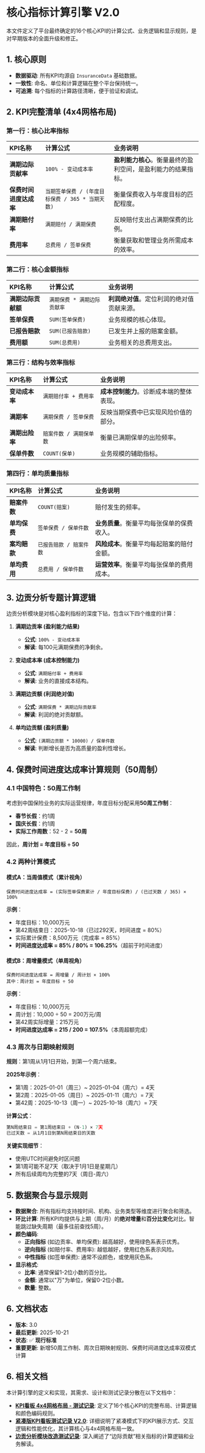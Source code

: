 # 核心指标计算引擎 V2.0

本文件定义了平台最终确定的16个核心KPI的计算公式、业务逻辑和显示规则，是对早期版本的全面升级和修正。

## 1. 核心原则

- **数据驱动**: 所有KPI均源自 `InsuranceData` 基础数据。
- **一致性**: 命名、单位和计算逻辑在整个平台保持统一。
- **可追溯**: 每个指标的计算路径清晰，便于验证和调试。

## 2. KPI完整清单 (4x4网格布局)

### 第一行：核心比率指标

| KPI名称 | 计算公式 | 业务说明 |
| :--- | :--- | :--- |
| **满期边际贡献率** | `100% - 变动成本率` | **盈利能力核心**。衡量最终的盈利空间，是盈利能力的结果指标。 |
| **保费时间进度达成率** | `当期签单保费 / (年度目标保费 / 365 * 当期天数)` | 衡量保费收入与年度目标的匹配程度。 |
| **满期赔付率** | `满期赔付 / 满期保费` | 反映赔付支出占满期保费的比例。 |
| **费用率** | `总费用 / 签单保费` | 衡量获取和管理业务所需成本的效率。 |

### 第二行：核心金额指标

| KPI名称 | 计算公式 | 业务说明 |
| :--- | :--- | :--- |
| **满期边际贡献额** | `满期保费 * 满期边际贡献率` | **利润绝对值**。定位利润的绝对值贡献来源。 |
| **签单保费** | `SUM(签单保费)` | 业务规模的核心体现。 |
| **已报告赔款** | `SUM(已报告赔款)` | 已发生并上报的赔案金额。 |
| **费用额** | `SUM(总费用)` | 业务相关的总费用支出。 |

### 第三行：结构与效率指标

| KPI名称 | 计算公式 | 业务说明 |
| :--- | :--- | :--- |
| **变动成本率** | `满期赔付率 + 费用率` | **成本控制能力**。诊断成本端的整体表现。 |
| **满期率** | `满期保费 / 签单保费` | 反映当期保费中已实现风险价值的部分。 |
| **满期出险率** | `赔案件数 / 满期保单数` | 衡量已满期保单的出险频率。 |
| **保单件数** | `COUNT(保单)` | 业务规模的辅助指标。 |

### 第四行：单均质量指标

| KPI名称 | 计算公式 | 业务说明 |
| :--- | :--- | :--- |
| **赔案件数** | `COUNT(赔案)` | 赔付发生的频率。 |
| **单均保费** | `签单保费 / 保单件数` | **业务质量**。衡量平均每张保单的保费收入。 |
| **案均赔款** | `已报告赔款 / 赔案件数` | **风险成本**。衡量平均每起赔案的赔付金额。 |
| **单均费用** | `总费用 / 保单件数` | **运营效率**。衡量平均每张保单的费用成本。 |

## 3. 边贡分析专题计算逻辑

边贡分析模块是对核心盈利指标的深度下钻，包含以下四个维度的计算：

1.  **满期边贡率 (盈利能力结果)**
    - **公式**: `100% - 变动成本率`
    - **解读**: 每100元满期保费的净剩余。

2.  **变动成本率 (成本控制能力)**
    - **公式**: `满期赔付率 + 费用率`
    - **解读**: 业务的直接成本结构。

3.  **满期边贡额 (利润绝对值)**
    - **公式**: `满期保费 * 满期边际贡献率`
    - **解读**: 利润的绝对贡献额。

4.  **单均边贡额 (盈利质量)**
    - **公式**: `(满期边贡额 * 10000) / 保单件数`
    - **解读**: 判断增长是否为高质量的盈利性增长。

## 4. 保费时间进度达成率计算规则（50周制）

### 4.1 中国特色：50周工作制

考虑到中国保险业务的实际运营规律，年度目标分配采用**50周工作制**：
- **春节长假**：约1周
- **国庆长假**：约1周
- **实际工作周数**：52 - 2 = **50周**

因此，**周计划 = 年度目标 ÷ 50**

### 4.2 两种计算模式

#### 模式A：当周值模式（累计视角）
```
保费时间进度达成率 = (实际签单保费累计 / 年度目标保费) / (已过天数 / 365) × 100%
```

**示例**：
- 年度目标：10,000万元
- 第42周结束日：2025-10-18（已过292天，时间进度 = 80%）
- 实际累计保费：8,500万元（完成率 = 85%）
- **时间进度达成率 = 85% / 80% = 106.25%**（超前于时间进度）

#### 模式B：周增量模式（单周视角）
```
保费时间进度达成率 = 周增量 / 周计划 × 100%
其中：周计划 = 年度目标 ÷ 50
```

**示例**：
- 年度目标：10,000万元
- 周计划：10,000 ÷ 50 = 200万元/周
- 第42周实际增量：215万元
- **时间进度达成率 = 215 / 200 = 107.5%**（本周超额完成）

### 4.3 周次与日期映射规则

**规则**：第1周从1月1日开始，到第一个周六结束。

**2025年示例**：
- 第1周：2025-01-01（周三）~ 2025-01-04（周六）= 4天
- 第2周：2025-01-05（周日）~ 2025-01-11（周六）= 7天
- 第42周：2025-10-13（周一）~ 2025-10-18（周六）= 7天

**计算公式**：
```javascript
第N周结束日 = 第1周结束日 + (N-1) × 7天
已过天数 = 从1月1日到第N周结束日的天数
```

**关键实现细节**：
- 使用UTC时间避免时区问题
- 第1周可能不足7天（取决于1月1日是星期几）
- 所有后续周均为完整的7天（周日-周六）

## 5. 数据聚合与显示规则

- **数据聚合**: 所有指标均支持按时间、机构、业务类型等维度进行聚合和筛选。
- **环比计算**: 所有KPI均提供与上期（周/月）的**绝对增量**和**百分比变化**对比。智能跳过缺失周期（最多往前查找5周）。
- **颜色编码**:
    - **正向指标** (如边贡率、单均保费): 越高越好，使用绿色系表示优秀。
    - **逆向指标** (如赔付率、费用率): 越低越好，使用红色系表示风险。
    - **中性指标** (如签单保费): 通常不设颜色，或使用灰色系。
- **显示格式**:
    - **比率**: 通常保留1-2位小数的百分比。
    - **金额**: 通常以"万"为单位，保留0-2位小数。
    - **数量**: 整数。

## 6. 文档状态

- **版本**: 3.0
- **最后更新**: 2025-10-21
- **状态**: ✅ **现行标准**
- **重要更新**: 新增50周工作制、周次日期映射规则、保费时间进度达成率双模式计算

## 6. 相关文档

本计算引擎的定义和实现，其需求、设计和测试记录分散在以下文档中：

- **[KPI看板 4x4网格布局 - 测试记录](../archive/KPI看板-4x4网格布局-测试记录.md)**: 定义了16个核心KPI的完整布局、计算逻辑和颜色编码规则。
- **[紧凑版KPI看板测试记录 V2.0](../archive/紧凑版KPI看板测试记录-V2.md)**: 详细说明了紧凑模式下的KPI展示方式、交互逻辑和性能优化，其计算核心与4x4网格布局一致。
- **[边贡分析模块改造测试记录](../archive/边贡分析模块改造测试记录.md)**: 深入阐述了“边际贡献”相关指标的计算逻辑和业务解读。